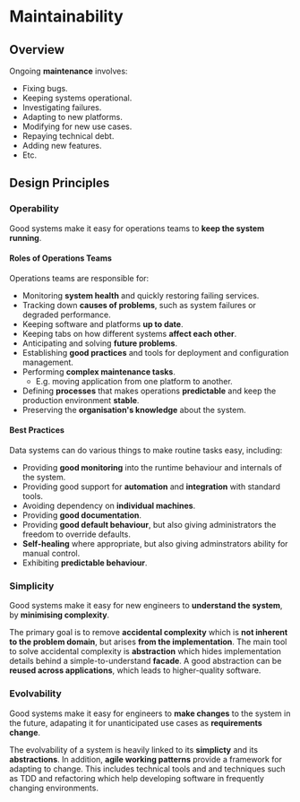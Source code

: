 # Maintainability
## Overview
Ongoing **maintenance** involves:
- Fixing bugs.
- Keeping systems operational.
- Investigating failures.
- Adapting to new platforms.
- Modifying for new use cases.
- Repaying technical debt.
- Adding new features.
- Etc.

## Design Principles
### Operability
Good systems make it easy for operations teams to **keep the system running**.

#### Roles of Operations Teams
Operations teams are responsible for:
- Monitoring **system health** and quickly restoring failing services.
- Tracking down **causes of problems**, such as system failures or degraded performance.
- Keeping software and platforms **up to date**.
- Keeping tabs on how different systems **affect each other**.
- Anticipating and solving **future problems**.
- Establishing **good practices** and tools for deployment and configuration management.
- Performing **complex maintenance tasks**.
  - E.g. moving application from one platform to another.
- Defining **processes** that makes operations **predictable** and keep the production environment **stable**.
- Preserving the **organisation's knowledge** about the system.

#### Best Practices
Data systems can do various things to make routine tasks easy, including:
- Providing **good monitoring** into the runtime behaviour and internals of the system.
- Providing good support for **automation** and **integration** with standard tools.
- Avoiding dependency on **individual machines**.
- Providing **good documentation**.
- Providing **good default behaviour**, but also giving administrators the freedom to override defaults.
- **Self-healing** where appropriate, but also giving adminstrators ability for manual control.
- Exhibiting **predictable behaviour**.

### Simplicity
Good systems make it easy for new engineers to **understand the system**, by **minimising complexity**. 

The primary goal is to remove **accidental complexity** which is **not inherent to the problem domain**, but arises **from the implementation**. The main tool to solve accidental complexity is **abstraction** which hides implementation details behind a simple-to-understand **facade**. A good abstraction can be **reused across applications**, which leads to higher-quality software.

### Evolvability
Good systems make it easy for engineers to **make changes** to the system in the future, adapating it for unanticipated use cases as **requirements change**.

The evolvability of a system is heavily linked to its **simplicty** and its **abstractions**. In addition, **agile working patterns** provide a framework for adapting to change. This includes technical tools and and techniques such as TDD and refactoring which help developing software in frequently changing environments.
